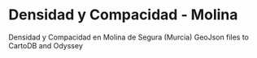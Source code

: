 # Densidad y Compacidad - Molina
Densidad y Compacidad en Molina de Segura (Murcia)
GeoJson files to CartoDB and Odyssey
